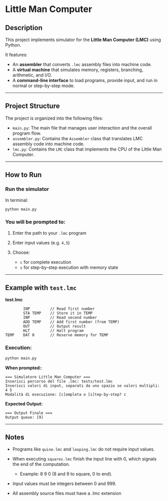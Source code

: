 # Little Man Computer
##  Description

This project implements simulator for the **Little Man Computer (LMC)** using Python.

It features:
- An **assembler** that converts `.lmc` assembly files into machine code.
- A **virtual machine** that simulates memory, registers, branching, arithmetic, and I/O.
- A **command-line interface** to load programs, provide input, and run in normal or step-by-step mode.


---

## Project Structure

The project is organized into the following files:

* `main.py`: The main file that manages user interaction and the overall program flow.
* `assembler.py`: Contains the `Assembler` class that translates LMC assembly code into machine code.
* `lmc.py`: Contains the `LMC` class that implements the CPU of the Little Man Computer.

---

##  How to Run

###  Run the simulator

In terminal:

```bash
python main.py
```

### You will be prompted to:

1. Enter the path to your `.lmc` program
2. Enter input values (e.g. `4,5`)
3. Choose:

   * `c` for complete execution
   * `s` for step-by-step execution with memory state

---

## Example with `test.lmc`

**test.lmc**
```
        INP         // Read first number
        STA TEMP    // Store it in TEMP
        INP         // Read second number
        ADD TEMP    // Add first number (from TEMP)
        OUT         // Output result
        HLT         // Halt program
TEMP    DAT 0       // Reserve memory for TEMP
```

### Execution:


```bash
python main.py
```

**When prompted:**:

```
=== Simulatore Little Man Computer ===
Inserisci percorso del file .lmc: tests/test.lmc
Inserisci valori di input, separati da uno spazio se valori multipli: 4 5
Modalità di esecuzione: [c]ompleta o [s]tep-by-step? c
```

**Expected Output:**

```
=== Output Finale ===
Output queue: [9]
```
---
## Notes

- Programs like `quine.lmc` and `looping.lmc` do not require input values.

- When executing `squares.lmc` finish the input line with 0, which signals the end of the computation.
  - Example: 8 9 0 (8 and 9 to square, 0 to end).

- Input values must be integers between 0 and 999.

- All assembly source files must have a .lmc extension